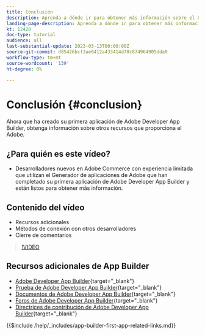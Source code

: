 ```yaml
---
title: Conclusión
description: Aprenda a dónde ir para obtener más información sobre el Creador de aplicaciones.
landing-page-description: Aprenda a dónde ir para obtener más información sobre el Creador de aplicaciones.
kt: 12428
doc-type: tutorial
audience: all
last-substantial-update: 2023-03-13T00:00:00Z
source-git-commit: d85426bcf3ae0412a433414d70c874964905dda0
workflow-type: tm+mt
source-wordcount: '139'
ht-degree: 0%

---
```



# Conclusión {#conclusion}

Ahora que ha creado su primera aplicación de Adobe Developer App Builder, obtenga información sobre otros recursos que proporciona el Adobe.

## ¿Para quién es este vídeo?

* Desarrolladores nuevos en Adobe Commerce con experiencia limitada que utilizan el Generador de aplicaciones de Adobe que han completado su primera aplicación de Adobe Developer App Builder y están listos para obtener más información.

## Contenido del vídeo

* Recursos adicionales
* Métodos de conexión con otros desarrolladores
* Cierre de comentarios

>[!VIDEO](https://video.tv.adobe.com/v/3416741?quality=12&learn=on)

## Recursos adicionales de App Builder

* [Adobe Developer App Builder](https://developer.adobe.com/app-builder/){target="_blank"}
* [Prueba de Adobe Developer App Builder](https://developer.adobe.com/app-builder/trial/){target="_blank"}
* [Documentos de Adobe Developer App Builder](https://developer.adobe.com/app-builder/docs/overview/){target="_blank"}
* [Foros de Adobe Developer App Builder](https://experienceleaguecommunities.adobe.com/t5/project-firefly/ct-p/project-firefly){target="_blank"}
* [Directrices de contribución de Adobe Developer App Builder](https://developer.adobe.com/app-builder/docs/guides/contribution_guides/){target="_blank"}

{{$include /help/_includes/app-builder-first-app-related-links.md}}
